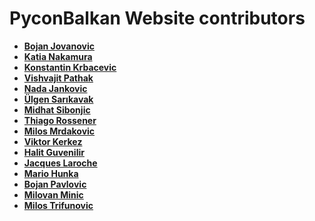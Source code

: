PyconBalkan Website contributors
============================================

* **[Bojan Jovanovic](https://github.com/virogenesis)**
* **[Katia Nakamura](https://github.com/kolebre)**
* **[Konstantin Krbacevic](https://github.com/nadaj)**
* **[Vishvajit Pathak](https://github.com/VishvajitP)**
* **[Nada Jankovic](https://github.com/nadaj)**
* **[Ülgen Sarıkavak](https://github.com/ulgens)**
* **[Midhat Sibonjic](https://github.com/midhatstam)**
* **[Thiago Rossener](https://github.com/thiagorossener)**
* **[Milos Mrdakovic](https://github.com/mrdaak)**
* **[Viktor Kerkez](https://github.com/alefnula)**
* **[Halit Guvenilir](https://github.com/halitguvenilir)**
* **[Jacques Laroche](https://github.com/jlar0che)**
* **[Mario Hunka](https://github.com/maroshmka)**
* **[Bojan Pavlovic](https://github.com/BojPav)**
* **[Milovan Minic](https://github.com/milovan-minic)**
* **[Milos Trifunovic](https://github.com/MaliRobot)**


 



